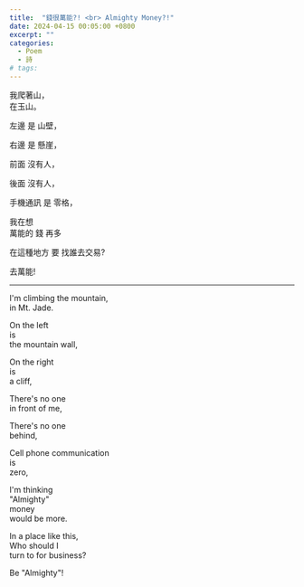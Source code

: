 ```yaml
---
title:  "錢很萬能?! <br> Almighty Money?!"
date: 2024-04-15 00:05:00 +0800
excerpt: ""
categories: 
  - Poem
  - 詩
# tags:
---
```


我爬著山，  
在玉山。

左邊
是
山壁，

右邊
是
懸崖，

前面
沒有人，

後面
沒有人，

手機通訊
是
零格，
 
我在想  
萬能的
錢
再多

在這種地方
要
找誰去交易?

去萬能!

---

I'm climbing the mountain,  
in Mt. Jade.

On the left  
is  
the mountain wall,  

On the right  
is  
a cliff,  

There's no one  
in front of me,

There's no one  
behind,  

Cell phone communication  
is  
zero,
 
I'm thinking  
"Almighty"  
money  
would be more.

In a place like this,  
Who should I  
turn to for business?

Be "Almighty"!
